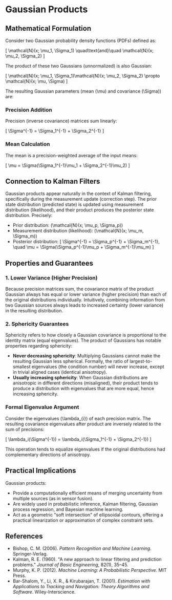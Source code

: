 # Gaussian Products

## Mathematical Formulation

Consider two Gaussian probability density functions (PDFs) defined as:

\[
\mathcal{N}(x; \mu_1, \Sigma_1) \quad\text{and}\quad \mathcal{N}(x; \mu_2, \Sigma_2)
\]

The product of these two Gaussians (unnormalized) is also Gaussian:

\[
\mathcal{N}(x; \mu_1, \Sigma_1)\mathcal{N}(x; \mu_2, \Sigma_2) \propto \mathcal{N}(x; \mu, \Sigma)
\]

The resulting Gaussian parameters (mean \(\mu\) and covariance \(\Sigma\)) are:

### Precision Addition

Precision (inverse covariance) matrices sum linearly:

\[
\Sigma^{-1} = \Sigma_1^{-1} + \Sigma_2^{-1}
\]

### Mean Calculation

The mean is a precision-weighted average of the input means:

\[
\mu = \Sigma(\Sigma_1^{-1}\mu_1 + \Sigma_2^{-1}\mu_2)
\]

## Connection to Kalman Filters

Gaussian products appear naturally in the context of Kalman filtering, specifically during the measurement update (correction step). The prior state distribution (predicted state) is updated using measurement distribution (likelihood), and their product produces the posterior state distribution. Precisely:

- Prior distribution: \(\mathcal{N}(x; \mu_p, \Sigma_p)\)
- Measurement distribution (likelihood): \(\mathcal{N}(x; \mu_m, \Sigma_m)\)
- Posterior distribution:
\[
\Sigma^{-1} = \Sigma_p^{-1} + \Sigma_m^{-1}, \quad \mu = \Sigma(\Sigma_p^{-1}\mu_p + \Sigma_m^{-1}\mu_m)
\]

## Properties and Guarantees

### 1. Lower Variance (Higher Precision)

Because precision matrices sum, the covariance matrix of the product Gaussian always has equal or lower variance (higher precision) than each of the original distributions individually. Intuitively, combining information from two Gaussian sources always leads to increased certainty (lower variance) in the resulting distribution.

### 2. Sphericity Guarantees

Sphericity refers to how closely a Gaussian covariance is proportional to the identity matrix (equal eigenvalues). The product of Gaussians has notable properties regarding sphericity:

- **Never decreasing sphericity**: Multiplying Gaussians cannot make the resulting Gaussian less spherical. Formally, the ratio of largest-to-smallest eigenvalues (the condition number) will never increase, except in trivial aligned cases (identical anisotropy).
- **Usually increasing sphericity**: When Gaussian distributions are anisotropic in different directions (misaligned), their product tends to produce a distribution with eigenvalues that are more equal, hence increasing sphericity.

### Formal Eigenvalue Argument

Consider the eigenvalues \(\lambda_{i}\) of each precision matrix. The resulting covariance eigenvalues after product are inversely related to the sum of precisions:

\[
\lambda_i(\Sigma^{-1}) = \lambda_i(\Sigma_1^{-1} + \Sigma_2^{-1})
\]

This operation tends to equalize eigenvalues if the original distributions had complementary directions of anisotropy.

## Practical Implications

Gaussian products:

- Provide a computationally efficient means of merging uncertainty from multiple sources (as in sensor fusion).
- Are widely used in probabilistic inference, Kalman filtering, Gaussian process regression, and Bayesian machine learning.
- Act as a geometric "soft intersection" of ellipsoidal contours, offering a practical linearization or approximation of complex constraint sets.

## References

- Bishop, C. M. (2006). *Pattern Recognition and Machine Learning*. Springer-Verlag.
- Kalman, R. E. (1960). "A new approach to linear filtering and prediction problems." *Journal of Basic Engineering*, 82(1), 35–45.
- Murphy, K. P. (2012). *Machine Learning: A Probabilistic Perspective*. MIT Press.
- Bar-Shalom, Y., Li, X. R., & Kirubarajan, T. (2001). *Estimation with Applications to Tracking and Navigation: Theory Algorithms and Software*. Wiley-Interscience.
